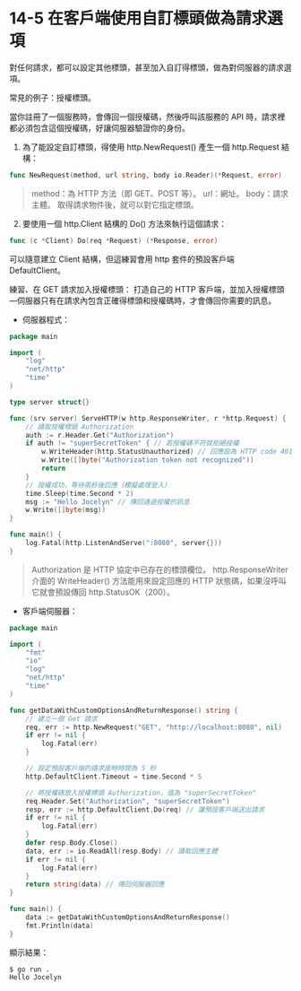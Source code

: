 # 14-5 在客戶端使用自訂標頭做為請求選項
對任何請求，都可以設定其他標頭，甚至加入自訂得標頭，做為對伺服器的請求選項。  

常見的例子：授權標頭。

當你註冊了一個服務時，會傳回一個授權碼，然後呼叫該服務的 API 時，請求裡都必須包含這個授權碼，好讓伺服器驗證你的身份。  

1. 為了能設定自訂標頭，得使用 http.NewRequest() 產生一個 http.Request 結構：
```go
func NewRequest(method, url string, body io.Reader)(*Request, error)
```
> method：為 HTTP 方法（即 GET、POST 等）。
> url：網址。
> body：請求主體。
> 取得請求物件後，就可以對它指定標頭。

2. 要使用一個 http.Client 結構的 Do() 方法來執行這個請求：
```go
func (c *Client) Do(req *Request) (*Response, error)
```

可以隨意建立 Client 結構，但這練習會用 http 套件的預設客戶端 DefaultClient。  


練習、在 GET 請求加入授權標頭：
打造自己的 HTTP 客戶端，並加入授權標頭—伺服器只有在請求內包含正確得標頭和授權碼時，才會傳回你需要的訊息。  

* 伺服器程式：
```go
package main

import (
	"log"
	"net/http"
	"time"
)

type server struct{}

func (srv server) ServeHTTP(w http.ResponseWriter, r *http.Request) {
	// 讀取授權標頭 Authorization
	auth := r.Header.Get("Authorization")
	if auth != "superSecretToken" { // 若授權碼不符就拒絕授權
		w.WriteHeader(http.StatusUnauthorized) // 回應設為 HTTP code 401
		w.Write([]byte("Authorization token not recognized"))
		return
	}
	// 授權成功，等待兩秒後回應（模擬處理登入）
	time.Sleep(time.Second * 2)
	msg := "Hello Jocelyn" // 傳回通過授權的訊息
	w.Write([]byte(msg))
}

func main() {
	log.Fatal(http.ListenAndServe(":8080", server{}))
}
```
> Authorization 是 HTTP 協定中已存在的標頭欄位。
> http.ResponseWriter 介面的 WriteHeader() 方法能用來設定回應的 HTTP 狀態碼，如果沒呼叫它就會預設傳回 http.StatusOK（200）。

* 客戶端伺服器：
```go
package main

import (
	"fmt"
	"io"
	"log"
	"net/http"
	"time"
)

func getDataWithCustomOptionsAndReturnResponse() string {
	// 建立一個 Get 請求
	req, err := http.NewRequest("GET", "http://localhost:8080", nil)
	if err != nil {
		log.Fatal(err)
	}

	// 設定預設客戶端的請求逾時時間為 5 秒
	http.DefaultClient.Timeout = time.Second * 5

	// 將授權碼放入授權標頭 Authorization，值為 "superSecretToken"
	req.Header.Set("Authorization", "superSecretToken")
	resp, err := http.DefaultClient.Do(req) // 讓預設客戶端送出請求
	if err != nil {
		log.Fatal(err)
	}
	defer resp.Body.Close()
	data, err := io.ReadAll(resp.Body) // 讀取回應主體
	if err != nil {
		log.Fatal(err)
	}
	return string(data) // 傳回伺服器回應
}

func main() {
	data := getDataWithCustomOptionsAndReturnResponse()
	fmt.Println(data)
}
```

顯示結果：
```shell
$ go run .
Hello Jocelyn
```
